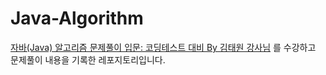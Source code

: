 # Java-Algorithm
[자바(Java) 알고리즘 문제풀이 입문: 코딩테스트 대비 By 김태원 강사님](https://www.inflearn.com/course/%EC%9E%90%EB%B0%94-%EC%95%8C%EA%B3%A0%EB%A6%AC%EC%A6%98-%EB%AC%B8%EC%A0%9C%ED%92%80%EC%9D%B4-%EC%BD%94%ED%85%8C%EB%8C%80%EB%B9%84) 를 수강하고 문제풀이 내용을 기록한 레포지토리입니다.
